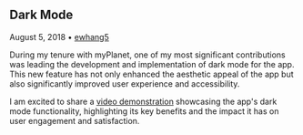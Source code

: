 ## Dark Mode
August 5, 2018 • [ewhang5](https://github.com/ewhang5)

During my tenure with myPlanet, one of my most significant contributions was leading the development and implementation of dark mode for the app. This new feature has not only enhanced the aesthetic appeal of the app but also significantly improved user experience and accessibility.

I am excited to share a [video demonstration](videos/dark_mode.mp4) showcasing the app's dark mode functionality, highlighting its key benefits and the impact it has on user engagement and satisfaction.